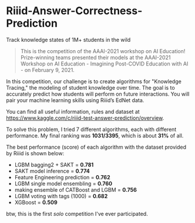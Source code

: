 # Riiid-Answer-Correctness-Prediction
Track knowledge states of 1M+ students in the wild
>This is the competition of the AAAI-2021 workshop on AI Education! Prize-winning teams presented their models at the AAAI-2021 Workshop on AI Education - Imagining Post-COVID Education with AI - on February 9, 2021.

In this competition, our challenge is to create algorithms for "Knowledge Tracing," the modeling of student knowledge over time. The goal is to accurately predict how students will perform on future interactions. You will pair your machine learning skills using Riiid’s EdNet data.

You can find all useful information, rules and dataset at https://www.kaggle.com/c/riiid-test-answer-prediction/overview.

To solve this problem, I tried 7 different algorithms, each with different performance. My final ranking was **1031/3395**, which is about **31%** of all.

The best performance (score) of each algorithm with the dataset provided by Riiid is shown below:
+ LGBM bagging2 + SAKT = **0.781**
+ SAKT model inference = **0.774**
+ Feature Engineering prediction = **0.762**
+ LGBM single model ensembling = **0.760**
+ making ensemble of CATBoost and LGBM = **0.756**
+ LGBM voting with tags (1000) = **0.682**
+ XGBoost = **0.509**

btw, this is the first *solo* competition I've ever participated.
